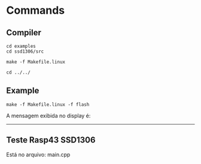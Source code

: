 # Commands

## Compiler

```
cd examples
cd ssd1306/src

make -f Makefile.linux

cd ../../
```

## Example

```
make -f Makefile.linux -f flash
```

A mensagem exibida no display é:

-------------
Teste Rasp43
SSD1306
-------------

Está no arquivo: main.cpp


